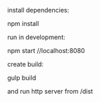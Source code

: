 install dependencies:

npm install

run in development:

npm start //localhost:8080

create build:

gulp build

and run http server from /dist



